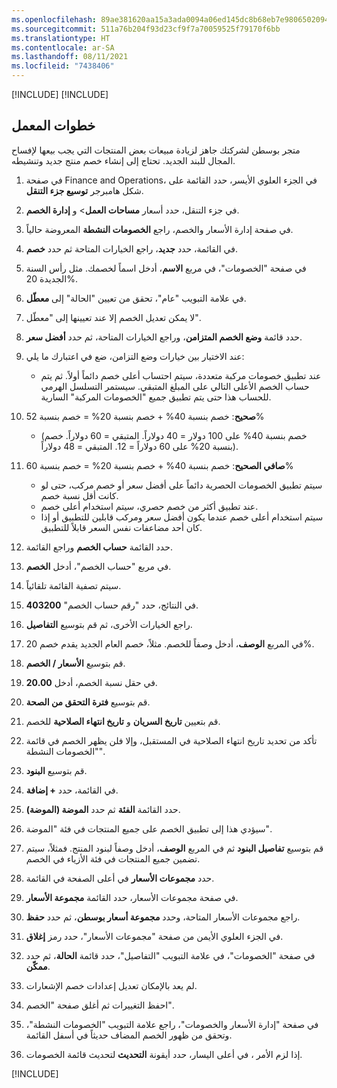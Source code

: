 ```yaml
---
ms.openlocfilehash: 89ae381620aa15a3ada0094a06ed145dc8b68eb7e980650209477a6f9814a9cd
ms.sourcegitcommit: 511a76b204f93d23cf9f7a70059525f79170f6bb
ms.translationtype: HT
ms.contentlocale: ar-SA
ms.lasthandoff: 08/11/2021
ms.locfileid: "7438406"
---
```

[!INCLUDE[](../../../includes/unit-banner.md)]
[!INCLUDE[](../../../includes/accessing-labs.md)]

## <a name="lab-steps"></a>خطوات المعمل

متجر بوسطن لشركتك جاهز لزيادة مبيعات بعض المنتجات التي يجب بيعها لإفساح المجال للبند الجديد. تحتاج إلى إنشاء خصم منتج جديد وتنشيطه.

1.  في صفحة Finance and Operations، في الجزء العلوي الأيسر، حدد القائمة على شكل هامبرجر **توسيع جزء التنقل**.
2.  في جزء التنقل، حدد أسعار **مساحات العمل**&gt; و **إدارة الخصم**.
3.  في صفحة إدارة الأسعار والخصم، راجع **الخصومات النشطة** المعروضة حالياً.
4.  في القائمة، حدد **جديد**، راجع الخيارات المتاحة ثم حدد **خصم**.
5.  في صفحة "الخصومات"، في مربع **الاسم**، أدخل اسماً لخصمك. مثل رأس السنة الجديدة 20%.
6.  في علامة التبويب "عام"، تحقق من تعيين "الحالة" إلى **معطّل**.
7.  لا يمكن تعديل الخصم إلا عند تعيينها إلى "معطّل".
8.  حدد قائمة **وضع الخصم المتزامن**، وراجع الخيارات المتاحة، ثم حدد **أفضل سعر**.
9.  عند الاختيار بين خيارات وضع التزامن، ضع في اعتبارك ما يلي:
    
     -  عند تطبيق خصومات مركبة متعددة، سيتم احتساب أعلى خصم دائماً أولاً. ثم يتم حساب الخصم الأعلى التالي على المبلغ المتبقي. سيستمر التسلسل الهرمي للحساب هذا حتى يتم تطبيق جميع "الخصومات المركبة" السارية.

10. **صحيح**: خصم بنسبة 40% + خصم بنسبة 20% = خصم بنسبة 52%
    
     -  (خصم بنسبة 40% على 100 دولار = 40 دولاراً. المتبقي = 60 دولاراً. خصم بنسبة 20% على 60 دولاراً = 12. المتبقي = 48 دولاراً).

11. **صافي الصحيح**: خصم بنسبة 40% + خصم بنسبة 20% = خصم بنسبة 60%
    
     -  سيتم تطبيق الخصومات الحصرية دائماً على أفضل سعر أو خصم مركب، حتى لو كانت أقل نسبة خصم.
     -  عند تطبيق أكثر من خصم حصري، سيتم استخدام أعلى خصم.
     -  سيتم استخدام أعلى خصم عندما يكون أفضل سعر ومركب قابلين للتطبيق أو إذا كان أحد مضاعفات نفس السعر قابلاً للتطبيق.

12. حدد القائمة **حساب الخصم** وراجع القائمة.
13. في مربع "حساب الخصم"، أدخل **الخصم**.
14. سيتم تصفية القائمة تلقائياً.
15. في النتائج، حدد "رقم حساب الخصم" **403200**.
16. راجع الخيارات الأخرى، ثم قم بتوسيع **التفاصيل**.
17. في المربع **الوصف**، أدخل وصفاً للخصم. مثلاً، خصم العام الجديد يقدم خصم 20%.
18. قم بتوسيع **الأسعار / الخصم**.
19. في حقل نسبة الخصم، أدخل **20.00**.
20. قم بتوسيع **فترة التحقق من الصحة**.
21. قم بتعيين **تاريخ السريان** و **تاريخ انتهاء الصلاحية** للخصم.
22. تأكد من تحديد تاريخ انتهاء الصلاحية في المستقبل، وإلا فلن يظهر الخصم في قائمة "الخصومات النشطة".
23. قم بتوسيع **البنود**.
24. في القائمة، حدد **+ إضافة**.
25. حدد القائمة **الفئة** ثم حدد **الموضة (الموضة)**.
26. سيؤدي هذا إلى تطبيق الخصم على جميع المنتجات في فئة "الموضة".
27. قم بتوسيع **تفاصيل البنود** ثم في المربع **الوصف**، أدخل وصفاً لبنود المنتج. فمثلاً، سيتم تضمين جميع المنتجات في فئة الأزياء في الخصم.
28. حدد **مجموعات الأسعار** في أعلى الصفحة في القائمة.
29. في صفحة مجموعات الأسعار، حدد القائمة **مجموعة الأسعار**.
30. راجع مجموعات الأسعار المتاحة، وحدد **مجموعة أسعار بوسطن**، ثم حدد **حفظ**.
31. في الجزء العلوي الأيمن من صفحة "مجموعات الأسعار"، حدد رمز **إغلاق**.
32. في صفحة "الخصومات"، في علامة التبويب "التفاصيل"، حدد قائمة **الحالة**، ثم حدد **ممكّن**.
33. لم يعد بالإمكان تعديل إعدادات خصم الإشعارات.
34. احفظ التغييرات ثم أغلق صفحة "الخصم".
35. في صفحة "إدارة الأسعار والخصومات"، راجع علامة التبويب "الخصومات النشطة"، وتحقق من ظهور الخصم المضاف حديثاً في أسفل القائمة.
36. إذا لزم الأمر ، في أعلى اليسار، حدد أيقونة **التحديث** لتحديث قائمة الخصومات.

[!INCLUDE[](../../../includes/standalone-lab-end.md)]
